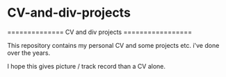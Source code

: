 # CV-and-div-projects
============== CV and div projects =================

This repository contains my personal CV and some projects etc. i've 
done over the years. 

I hope this gives picture / track record than a CV alone. 
